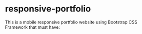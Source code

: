 # responsive-portfolio
This is a mobile responsive portfolio website using Bootstrap CSS Framework that must have:

